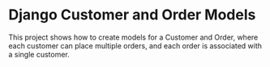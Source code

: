 # Django Customer and Order Models

This project shows how to create models for a Customer and Order, where each 
customer can place multiple orders, and each order is associated with a single customer.

